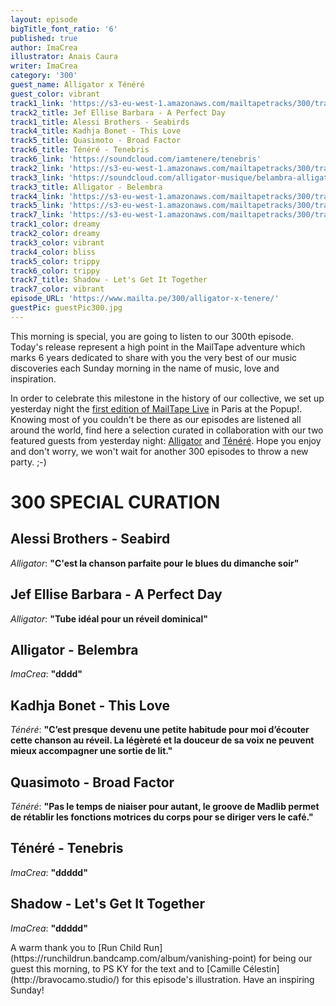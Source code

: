 ```yaml
---
layout: episode
bigTitle_font_ratio: '6'
published: true
author: ImaCrea
illustrator: Anais Caura
writer: ImaCrea
category: '300'
guest_name: Alligator x Ténéré
guest_color: vibrant
track1_link: 'https://s3-eu-west-1.amazonaws.com/mailtapetracks/300/track1.mp3'
track2_title: Jef Ellise Barbara - A Perfect Day
track1_title: Alessi Brothers - Seabirds
track4_title: Kadhja Bonet - This Love
track5_title: Quasimoto - Broad Factor
track6_title: Ténéré - Tenebris
track6_link: 'https://soundcloud.com/iamtenere/tenebris'
track2_link: 'https://s3-eu-west-1.amazonaws.com/mailtapetracks/300/track2.mp3'
track3_link: 'https://soundcloud.com/alligator-musique/belambra-alligator'
track3_title: Alligator - Belembra
track4_link: 'https://s3-eu-west-1.amazonaws.com/mailtapetracks/300/track4.mp3'
track5_link: 'https://s3-eu-west-1.amazonaws.com/mailtapetracks/300/track5.mp3'
track7_link: 'https://s3-eu-west-1.amazonaws.com/mailtapetracks/300/track7.mp3'
track1_color: dreamy
track2_color: dreamy
track3_color: vibrant
track4_color: bliss
track5_color: trippy
track6_color: trippy
track7_title: Shadow - Let's Get It Together
track7_color: vibrant
episode_URL: 'https://www.mailta.pe/300/alligator-x-tenere/'
guestPic: guestPic300.jpg
---
```

<p id="introduction">This morning is special, you are going to listen to our 300th episode. Today's release represent a high point in the MailTape adventure which marks 6 years dedicated to share with you the very best of our music discoveries each Sunday morning in the name of music, love and inspiration. 
  
In order to celebrate this milestone in the history of our collective, we set up yesterday night the [first edition of MailTape Live](https://www.facebook.com/events/324160978078937/) in Paris at the Popup!. Knowing most of you couldn't be there as our episodes are listened all around the world, find here a selection curated in collaboration with our two featured guests from yesterday night: [Alligator](https://www.facebook.com/alligator.musique/) and [Ténéré](https://www.facebook.com/teneremusic/). Hope you enjoy and don't worry, we won't wait for another 300 episodes to throw a new party. ;-)
</p>


# 300 SPECIAL CURATION

## Alessi Brothers - Seabird
_Alligator_: **"**C'est la chanson parfaite pour le blues du dimanche soir**"**

## Jef Ellise Barbara - A Perfect Day
_Alligator_: **"**Tube idéal pour un réveil dominical**"**

## Alligator - Belembra
_ImaCrea_: **"**dddd**"**

## Kadhja Bonet - This Love
_Ténéré_: **"**C’est presque devenu une petite habitude pour moi d’écouter cette chanson au réveil. La légèreté et la douceur de sa voix ne peuvent mieux accompagner une sortie de lit.**"**

## Quasimoto - Broad Factor
_Ténéré_: **"**Pas le temps de niaiser pour autant, le groove de Madlib permet de rétablir les fonctions motrices du corps pour se diriger vers le café.**"**

## Ténéré - Tenebris
_ImaCrea_: **"**ddddd**"**

## Shadow - Let's Get It Together
_ImaCrea_: **"**ddddd**"**

<p id="outroduction">A warm thank you to [Run Child Run](https://runchildrun.bandcamp.com/album/vanishing-point) for being our guest this morning, to PS KY for the text and to [Camille Célestin](http://bravocamo.studio/) for this episode's illustration. Have an inspiring Sunday!</p>
